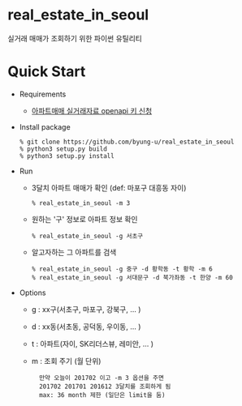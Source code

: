 # real_estate_in_seoul

실거래 매매가 조회하기 위한 파이썬 유틸리티

# Quick Start

- Requirements

  - [아파트매매 실거래자료 openapi 키 신청](https://www.data.go.kr/subMain.jsp?param=T1BFTkFQSUAzMDUwOTg4#/L3B1YnIvdXNlL3ByaS9Jcm9zT3BlbkFwaURldGFpbC9vcGVuQXBpTGlzdFBhZ2UkQF4wMTJtMSRAXnB1YmxpY0RhdGFQaz0zMDUwOTg4JEBeYnJtQ2Q9T0MwMDAzJEBecmVxdWVzdENvdW50PTI0MDYkQF5vcmdJbmRleD1PUEVOQVBJ)

- Install package

  ```
  % git clone https://github.com/byung-u/real_estate_in_seoul
  % python3 setup.py build
  % python3 setup.py install
  ```

- Run

  - 3달치 아파트 매매가 확인 (def: 마포구 대흥동 자이)

    ```
    % real_estate_in_seoul -m 3
    ```

  - 원하는 '구' 정보로 아파트 정보 확인

    ```
    % real_estate_in_seoul -g 서초구
    ```

  - 알고자하는 그 아파트를 검색

    ```
    % real_estate_in_seoul -g 중구 -d 황학동 -t 황학 -m 6
    % real_estate_in_seoul -g 서대문구 -d 북가좌동 -t 한양 -m 60
    ```

- Options

  - g : xx구(서초구, 마포구, 강북구, ... )
  - d : xx동(서초동, 공덕동, 우이동, ... )
  - t : 아파트(자이, SK리더스뷰, 레미안, ... )
  - m : 조회 주기 (월 단위)

    ```
      만약 오늘이 201702 이고 -m 3 옵션을 주면
      201702 201701 201612 3달치를 조회하게 됨
      max: 36 month 제한 (일단은 limit을 둠)
    ```
